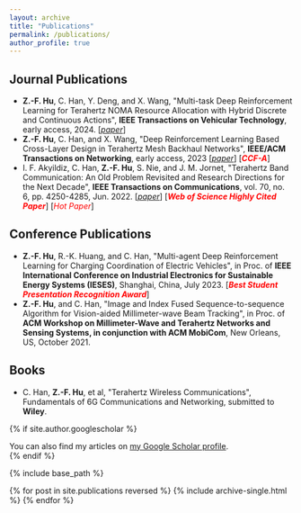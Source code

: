 ```yaml
---
layout: archive
title: "Publications"
permalink: /publications/
author_profile: true
---
```



## Journal Publications
- **Z.-F. Hu**, C. Han, Y. Deng, and X. Wang, "Multi-task Deep Reinforcement Learning for Terahertz NOMA Resource Allocation with Hybrid Discrete and Continuous Actions", **IEEE Transactions on Vehicular Technology**, early access, 2024. [[*paper*](https://ieeexplore.ieee.org/document/10480465)]
- **Z.-F. Hu**, C. Han, and X. Wang, "Deep Reinforcement Learning Based Cross-Layer Design in Terahertz Mesh Backhaul Networks", **IEEE/ACM Transactions on Networking**, early access, 2023 [[*paper*](https://ieeexplore.ieee.org/document/10364873)] [<font color='red'>_**CCF-A**_</font>]
- I. F. Akyildiz, C. Han, **Z.-F. Hu**, S. Nie, and J. M. Jornet, "Terahertz Band Communication: An Old Problem Revisited and Research Directions for the Next Decade", **IEEE Transactions on Communications**, vol. 70, no. 6, pp. 4250-4285, Jun. 2022. [[*paper*](https://ieeexplore.ieee.org/document/9766110)] [<font color='red'>_**Web of Science Highly Cited Paper**_</font>] [<font color='red'>*Hot Paper*</font>]

## Conference Publications
- **Z.-F. Hu**, R.-K. Huang, and C. Han, "Multi-agent Deep Reinforcement Learning for Charging Coordination of Electric Vehicles", in Proc. of **IEEE International Conference on Industrial Electronics for Sustainable Energy Systems (IESES)**, Shanghai, China, July 2023. [<font color='red'>_**Best Student Presentation Recognition Award**_</font>]
- **Z.-F. Hu**, and C. Han, "Image and Index Fused Sequence-to-sequence Algorithm for Vision-aided Millimeter-wave Beam Tracking", in Proc. of **ACM Workshop on Millimeter-Wave and Terahertz Networks and Sensing Systems, in conjunction with ACM MobiCom**, New Orleans, US, October 2021.

## Books
- C. Han, **Z.-F. Hu**, et al, "Terahertz Wireless Communications", Fundamentals of 6G Communications and Networking, submitted to **Wiley**. 

{% if site.author.googlescholar %}
  <div class="wordwrap">You can also find my articles on <a href="{{site.author.googlescholar}}">my Google Scholar profile</a>.</div>
{% endif %}

{% include base_path %}

{% for post in site.publications reversed %}
  {% include archive-single.html %}
{% endfor %}
